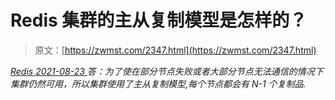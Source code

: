 <!--yml
category: 未分类
date: 0001-01-01 00:00:00
-->

# Redis 集群的主从复制模型是怎样的？

> 原文：[https://zwmst.com/2347.html](https://zwmst.com/2347.html)

   [ *Redis* ](https://zwmst.com/redis)*[ <time datetime="2021-08-23T09:50:34+08:00"> 2021-08-23 </time> ](https://zwmst.com/2347.html)  答：为了使在部分节点失败或者大部分节点无法通信的情况下集群仍然可用，所以集群使用了主从复制模型,每个节点都会有 N-1 个复制品.*